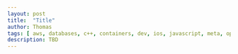 ```yaml
---
layout: post
title:  "Title"
author: Thomas
tags: [ aws, databases, c++, containers, dev, ios, javascript, meta, ops, python, ruby, serverless, swift, travel ]
description: TBD
---
```

